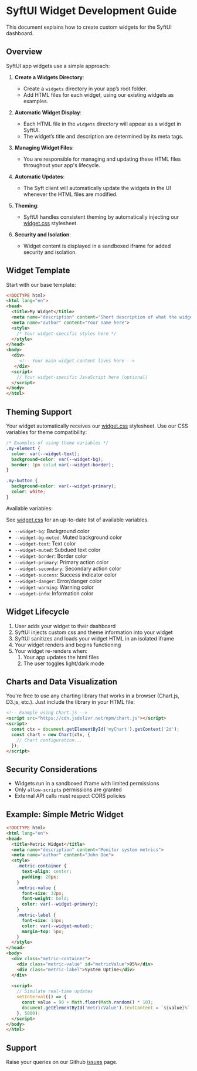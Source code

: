 # SyftUI Widget Development Guide

This document explains how to create custom widgets for the SyftUI dashboard.

## Overview

SyftUI app widgets use a simple approach:

1. **Create a Widgets Directory**:
   - Create a `widgets` directory in your app’s root folder.
   - Add HTML files for each widget, using our existing widgets as examples.

2. **Automatic Widget Display**:
   - Each HTML file in the `widgets` directory will appear as a widget in SyftUI.
   - The widget’s title and description are determined by its meta tags.

3. **Managing Widget Files**:
   - You are responsible for managing and updating these HTML files throughout your app's lifecycle.

4. **Automatic Updates**:
   - The Syft client will automatically update the widgets in the UI whenever the HTML files are modified.

5. **Theming**:
   - SyftUI handles consistent theming by automatically injecting our [widget.css](https://syftboxstage.openmined.org/datasites/tauquir@openmined.org/syftui/widget.css) stylesheet.

6. **Security and Isolation**:
   - Widget content is displayed in a sandboxed iframe for added security and isolation.

## Widget Template

Start with our base template:

```html
<!DOCTYPE html>
<html lang="en">
<head>
  <title>My Widget</title>
  <meta name="description" content="Short description of what the widget does">
  <meta name="author" content="Your name here">
  <style>
    /* Your widget-specific styles here */
  </style>
</head>
<body>
  <div>
     <!-- Your main widget content lives here -->
   </div>
  <script>
    // Your widget-specific JavaScript here (optional)
  </script>
</body>
</html>
```

## Theming Support

Your widget automatically receives our [widget.css](https://syftboxstage.openmined.org/datasites/tauquir@openmined.org/syftui/widget.css) stylesheet. Use our CSS variables for theme compatibility:

```css
/* Examples of using theme variables */
.my-element {
  color: var(--widget-text);
  background-color: var(--widget-bg);
  border: 1px solid var(--widget-border);
}

.my-button {
  background-color: var(--widget-primary);
  color: white;
}
```

Available variables:

See [widget.css](https://syftboxstage.openmined.org/datasites/tauquir@openmined.org/syftui/widget.css) for an up-to-date list of available variables.

- `--widget-bg`: Background color
- `--widget-bg-muted`: Muted background color
- `--widget-text`: Text color
- `--widget-muted`: Subdued text color
- `--widget-border`: Border color
- `--widget-primary`: Primary action color
- `--widget-secondary`: Secondary action color
- `--widget-success`: Success indicator color
- `--widget-danger`: Error/danger color
- `--widget-warning`: Warning color
- `--widget-info`: Information color

## Widget Lifecycle

1. User adds your widget to their dashboard
2. SyftUI injects custom css and theme information into your widget
3. SyftUI sanitizes and loads your widget HTML in an isolated iframe
4. Your widget renders and begins functioning
5. Your widget re-renders when:
    1. Your app updates the html files
    2. The user toggles light/dark mode

## Charts and Data Visualization

You're free to use any charting library that works in a browser (Chart.js, D3.js, etc.). Just include the library in your HTML file:

```html
<!-- Example using Chart.js -->
<script src="https://cdn.jsdelivr.net/npm/chart.js"></script>
<script>
  const ctx = document.getElementById('myChart').getContext('2d');
  const chart = new Chart(ctx, {
    // Chart configuration...
  });
</script>
```

## Security Considerations

- Widgets run in a sandboxed iframe with limited permissions
- Only `allow-scripts` permissions are granted
- External API calls must respect CORS policies

## Example: Simple Metric Widget

```html
<!DOCTYPE html>
<html lang="en">
<head>
  <title>Metric Widget</title>
  <meta name="description" content="Monitor system metrics">
  <meta name="author" content="John Doe">
  <style>
    .metric-container {
      text-align: center;
      padding: 20px;
    }
    .metric-value {
      font-size: 32px;
      font-weight: bold;
      color: var(--widget-primary);
    }
    .metric-label {
      font-size: 14px;
      color: var(--widget-muted);
      margin-top: 5px;
    }
  </style>
</head>
<body>
  <div class="metric-container">
    <div class="metric-value" id="metricValue">95%</div>
    <div class="metric-label">System Uptime</div>
  </div>
  
  <script>
    // Simulate real-time updates
    setInterval(() => {
      const value = 90 + Math.floor(Math.random() * 10);
      document.getElementById('metricValue').textContent = `${value}%`;
    }, 5000);
  </script>
</body>
</html>
```

## Support

Raise your queries on our Github [issues](https://github.com/OpenMined/syft/issues) page.
